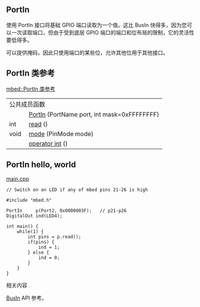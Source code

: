 ## PortIn
使用 PortIn 接口将基础 GPIO 端口读取为一个值。这比 BusIn 快得多，因为您可以一次读取端口，但由于受到底层 GPIO 端口的端口和位布局的限制，它的灵活性要低得多。

可以提供掩码，因此只使用端口的某些位，允许其他位用于其他接口。

## PortIn 类参考
[mbed::PortIn 类参考](http://os.mbed.com/docs/v5.9/mbed-os-api-doxy/classmbed_1_1_port_in.html)

<table><tbody><tr><td colspan="2">公共成员函数</td>
		</tr><tr><td style="vertical-align:top;">&nbsp;</td>
			<td style="vertical-align:bottom;"><a href="http://os.mbed.com/docs/v5.9/mbed-os-api-doxy/classmbed_1_1_port_in.html#ab712a09c4c03de0489003b9d47739f61" rel="nofollow" target="_blank">PortIn</a> (PortName port, int mask=0xFFFFFFFF)</td>
		</tr><tr><td style="vertical-align:top;">int&nbsp;</td>
			<td style="vertical-align:bottom;"><a href="http://os.mbed.com/docs/v5.9/mbed-os-api-doxy/classmbed_1_1_port_in.html#a88de11041a1e58635668620c9479c721" rel="nofollow" target="_blank">read</a> ()</td>
		</tr><tr><td style="vertical-align:top;">void&nbsp;</td>
			<td style="vertical-align:bottom;"><a href="http://os.mbed.com/docs/v5.9/mbed-os-api-doxy/classmbed_1_1_port_in.html#a2ebbdc8ef49cf9a1a3a83dd66e3f257b" rel="nofollow" target="_blank">mode</a> (PinMode mode)</td>
		</tr><tr><td style="vertical-align:top;">&nbsp;</td>
			<td style="vertical-align:bottom;"><a href="http://os.mbed.com/docs/v5.9/mbed-os-api-doxy/classmbed_1_1_port_in.html#a651a76c20ae749b73287e7480d0ceccb" rel="nofollow" target="_blank">operator int</a> ()</td>
		</tr></tbody></table>

## PortIn hello, world
[main.cpp](https://os.mbed.com/users/mbed_official/code/PortIn_HelloWorld/file/92064442fd12/main.cpp) 
```
// Switch on an LED if any of mbed pins 21-26 is high
 
#include "mbed.h"
 
PortIn     p(Port2, 0x0000003F);   // p21-p26
DigitalOut ind(LED4);
 
int main() {
    while(1) {
        int pins = p.read();
        if(pins) {
            ind = 1;
        } else {
            ind = 0;
        }
    }
}
```
相关内容

[BusIn](https://os.mbed.com/docs/v5.9/reference/busin.html) API 参考。